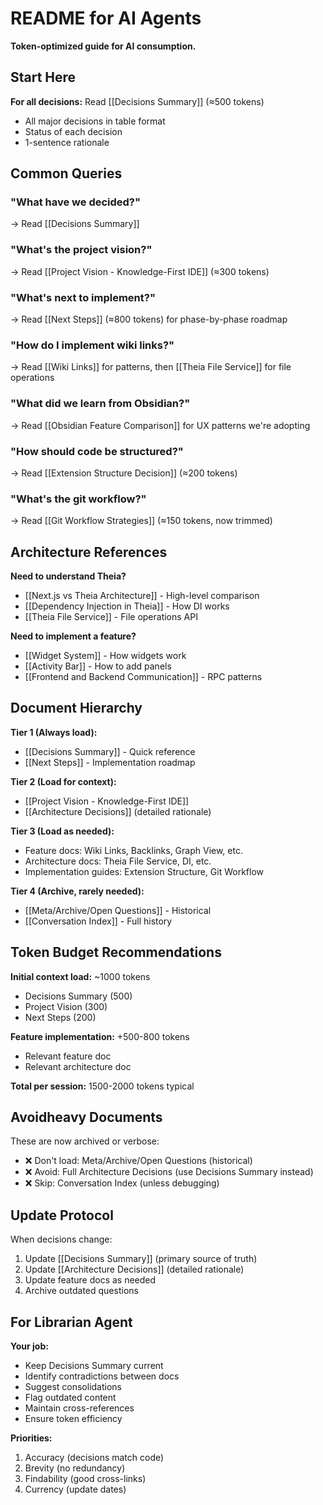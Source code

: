 # README for AI Agents

**Token-optimized guide for AI consumption.**

## Start Here

**For all decisions:** Read [[Decisions Summary]] (≈500 tokens)
- All major decisions in table format
- Status of each decision
- 1-sentence rationale

## Common Queries

### "What have we decided?"
→ Read [[Decisions Summary]]

### "What's the project vision?"
→ Read [[Project Vision - Knowledge-First IDE]] (≈300 tokens)

### "What's next to implement?"
→ Read [[Next Steps]] (≈800 tokens) for phase-by-phase roadmap

### "How do I implement wiki links?"
→ Read [[Wiki Links]] for patterns, then [[Theia File Service]] for file operations

### "What did we learn from Obsidian?"
→ Read [[Obsidian Feature Comparison]] for UX patterns we're adopting

### "How should code be structured?"
→ Read [[Extension Structure Decision]] (≈200 tokens)

### "What's the git workflow?"
→ Read [[Git Workflow Strategies]] (≈150 tokens, now trimmed)

## Architecture References

**Need to understand Theia?**
- [[Next.js vs Theia Architecture]] - High-level comparison
- [[Dependency Injection in Theia]] - How DI works
- [[Theia File Service]] - File operations API

**Need to implement a feature?**
- [[Widget System]] - How widgets work
- [[Activity Bar]] - How to add panels
- [[Frontend and Backend Communication]] - RPC patterns

## Document Hierarchy

**Tier 1 (Always load):**
- [[Decisions Summary]] - Quick reference
- [[Next Steps]] - Implementation roadmap

**Tier 2 (Load for context):**
- [[Project Vision - Knowledge-First IDE]]
- [[Architecture Decisions]] (detailed rationale)

**Tier 3 (Load as needed):**
- Feature docs: Wiki Links, Backlinks, Graph View, etc.
- Architecture docs: Theia File Service, DI, etc.
- Implementation guides: Extension Structure, Git Workflow

**Tier 4 (Archive, rarely needed):**
- [[Meta/Archive/Open Questions]] - Historical
- [[Conversation Index]] - Full history

## Token Budget Recommendations

**Initial context load:** ~1000 tokens
- Decisions Summary (500)
- Project Vision (300)
- Next Steps (200)

**Feature implementation:** +500-800 tokens
- Relevant feature doc
- Relevant architecture doc

**Total per session:** 1500-2000 tokens typical

## Avoidheavy Documents

These are now archived or verbose:
- ❌ Don't load: Meta/Archive/Open Questions (historical)
- ❌ Avoid: Full Architecture Decisions (use Decisions Summary instead)
- ❌ Skip: Conversation Index (unless debugging)

## Update Protocol

When decisions change:
1. Update [[Decisions Summary]] (primary source of truth)
2. Update [[Architecture Decisions]] (detailed rationale)
3. Update feature docs as needed
4. Archive outdated questions

## For Librarian Agent

**Your job:**
- Keep Decisions Summary current
- Identify contradictions between docs
- Suggest consolidations
- Flag outdated content
- Maintain cross-references
- Ensure token efficiency

**Priorities:**
1. Accuracy (decisions match code)
2. Brevity (no redundancy)
3. Findability (good cross-links)
4. Currency (update dates)
